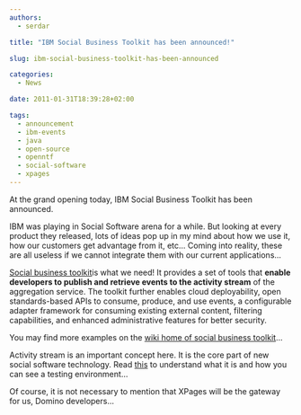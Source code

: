 ```yaml
---
authors:
  - serdar

title: "IBM Social Business Toolkit has been announced!"

slug: ibm-social-business-toolkit-has-been-announced

categories:
  - News

date: 2011-01-31T18:39:28+02:00

tags:
  - announcement
  - ibm-events
  - java
  - open-source
  - openntf
  - social-software
  - xpages
---
```


At the grand opening today, IBM Social Business Toolkit has been announced.
<!-- more -->
IBM was playing in Social Software arena for a while. But looking at every product they released, lots of ideas pop up in my mind about how we use it, how our customers get advantage from it, etc... Coming into reality, these are all useless if we cannot integrate them with our current applications...

[Social business toolkit](http://www.ibm.com/developerworks/lotus/ibmsocialbusinesstoolkit/index.html)is what we need! It provides a set of tools that **enable developers to publish and retrieve events to the activity stream** of the aggregation service. The toolkit further enables cloud deployability, open standards-based APIs to consume, produce, and use events, a configurable adapter framework for consuming existing external content, filtering capabilities, and enhanced administrative features for better security.

You may find more examples on the [wiki home of social business toolkit](http://www-10.lotus.com/ldd/appdevwiki.nsf/xpViewCategories.xsp?lookupName=IBM%20Social%20Business%20Toolkit)...

Activity stream is an important concept here. It is the core part of new social software technology. Read [this](http://www-10.lotus.com/ldd/appdevwiki.nsf/dx/Introducing_Phase_1_Activity_streams_and_event_aggregation_sbt) to understand what it is and how you can see a testing environment...

Of course, it is not necessary to mention that XPages will be the gateway for us, Domino developers...
